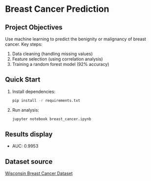 # Breast Cancer Prediction  

## Project Objectives  
Use machine learning to predict the benignity or malignancy of breast cancer. Key steps:  
1. Data cleaning (handling missing values)  
2. Feature selection (using correlation analysis)  
3. Training a random forest model (92% accuracy)  

## Quick Start  
1. Install dependencies:  
   ```bash  
   pip install -r requirements.txt  
   ```  
2. Run analysis:  
   ```bash  
   jupyter notebook breast_cancer.ipynb  
   ```  

## Results display  
- AUC: 0.9953

## Dataset source  
[Wisconsin Breast Cancer Dataset](https://www.kaggle.com/datasets/uciml/breast-cancer-wisconsin-data)
